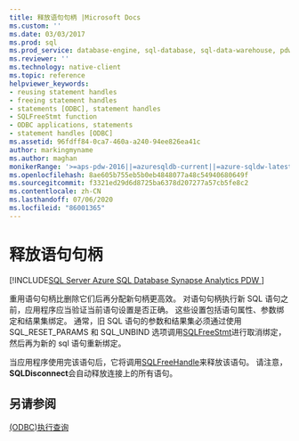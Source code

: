 ```yaml
---
title: 释放语句句柄 |Microsoft Docs
ms.custom: ''
ms.date: 03/03/2017
ms.prod: sql
ms.prod_service: database-engine, sql-database, sql-data-warehouse, pdw
ms.reviewer: ''
ms.technology: native-client
ms.topic: reference
helpviewer_keywords:
- reusing statement handles
- freeing statement handles
- statements [ODBC], statement handles
- SQLFreeStmt function
- ODBC applications, statements
- statement handles [ODBC]
ms.assetid: 96fdff84-0ca7-460a-a240-94ee826ea41c
author: markingmyname
ms.author: maghan
monikerRange: '>=aps-pdw-2016||=azuresqldb-current||=azure-sqldw-latest||>=sql-server-2016||=sqlallproducts-allversions||>=sql-server-linux-2017||=azuresqldb-mi-current'
ms.openlocfilehash: 8ae605b755eb5b0eb4848077a48c54940680649f
ms.sourcegitcommit: f3321ed29d6d8725ba6378d207277a57cb5fe8c2
ms.contentlocale: zh-CN
ms.lasthandoff: 07/06/2020
ms.locfileid: "86001365"
---
```

# <a name="freeing-a-statement-handle"></a>释放语句句柄
[!INCLUDE[SQL Server Azure SQL Database Synapse Analytics PDW ](../../includes/applies-to-version/sql-asdb-asdbmi-asa-pdw.md)]

  重用语句句柄比删除它们后再分配新句柄更高效。 对语句句柄执行新 SQL 语句之前，应用程序应当验证当前语句设置是否正确。 这些设置包括语句属性、参数绑定和结果集绑定。 通常，旧 SQL 语句的参数和结果集必须通过使用 SQL_RESET_PARAMS 和 SQL_UNBIND 选项调用[SQLFreeStmt](../../relational-databases/native-client-odbc-api/sqlfreestmt.md)进行取消绑定，然后再为新的 sql 语句重新绑定。  
  
 当应用程序使用完该语句后，它将调用[SQLFreeHandle](../../relational-databases/native-client-odbc-api/sqlfreehandle.md)来释放该语句。 请注意， **SQLDisconnect**会自动释放连接上的所有语句。  
  
## <a name="see-also"></a>另请参阅  
 [&#40;ODBC&#41;执行查询](../../relational-databases/native-client-odbc-queries/executing-queries-odbc.md)  
  
  
